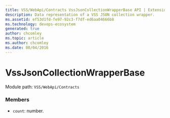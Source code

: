 ```yaml
---
title: VSS/WebApi/Contracts VssJsonCollectionWrapperBase API | Extensions for Azure DevOps Services
description: Data representation of a VSS JSON collection wrapper.
ms.assetid: ef53d1fd-fe97-92c3-f7df-ed6aa04666b8
ms.technology: devops-ecosystem
generated: true
author: chcomley
ms.topic: article
ms.author: chcomley
ms.date: 08/04/2016
---
```


# VssJsonCollectionWrapperBase

Module path: `VSS/WebApi/Contracts`


### Members

* `count`: number. 

